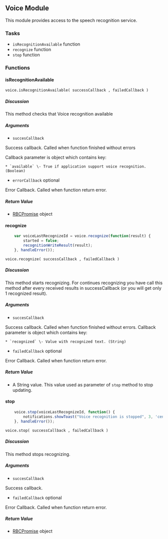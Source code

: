 ## Voice Module

This module provides access to the speech recognition service.

### Tasks

  * `isRecognitionAvailable` function
  * `recognize` function
  * `stop` function

### Functions

#### isRecognitionAvailable

`voice.isRecognitionAvailable( successCallback , failedCallback )`

##### Discussion

This method checks that Voice recognition available

##### Arguments

  * `succesCallback`

Success callback. Called when function finished without errors

Callback parameter is object which contains key:

    * `available` \- True if application support voice recognition. (Boolean)
    

  * `errorCallback` optional

Error Callback. Called when function return error.

##### Return Value

  * [RBCPromise](#kernel-promise) object
  
  
#### recognize

```javascript
	var voiceLastRecognizeId = voice.recognize(function(result) {
        started = false;
        recognitionWriteResult(result);
    }, handleError());
```

`voice.recognize( successCallback , failedCallback )`

##### Discussion

This method starts recognizing. For continues recognizing you have call this method after every received results in successCallback (or you will get only 1 recognized result).

##### Arguments

  * `succesCallback`

Success callback. Called when function finished without errors. Callback parameter is object which contains key:

    * `recognized` \- Value with recognized text. (String)

  * `failedCallback` optional

Error Callback. Called when function return error.

##### Return Value

  * A String value. This value used as parameter of `stop` method to stop updating.
  

#### stop

```javascript
	voice.stop(voiceLastRecognizeId, function() {
        notifications.showToast("Voice recognition is stopped", 3, 'center');
    }, handleError());
```

`voice.stop( successCallback , failedCallback )`

##### Discussion

This method stops recognizing.

##### Arguments

  * `succesCallback`

Success callback.

  * `failedCallback` optional

Error Callback. Called when function return error.

##### Return Value

  * [RBCPromise](#kernel-promise) object